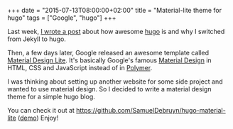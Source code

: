 +++
date = "2015-07-13T08:00:00+02:00"
title = "Material-lite theme for hugo"
tags = ["Google", "hugo"]
+++

Last week, [I wrote a post](/2015/an-introduction-to-hugo-a-static-site-generator/) about how awesome [hugo](http://gohugo.io) is and why I switched from Jekyll to hugo.

Then, a few days later, Google released an awesome template called [Material Design Lite](http://getmdl.io). It's basically Google's famous [Material Design](https://www.google.com/design/spec/material-design/introduction.html) in HTML, CSS and JavaScript instead of in [Polymer](https://www.polymer-project.org).

I was thinking about setting up another website for some side project and wanted to use material design. So I decided to write a material design theme for a simple hugo blog.

You can check it out at https://github.com/SamuelDebruyn/hugo-material-lite ([demo](http://materialexample.sa.muel.be)) Enjoy!